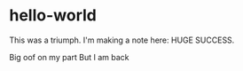 # hello-world

This was a triumph.
I'm making a note here:
HUGE SUCCESS.

Big oof on my part
But I am back
